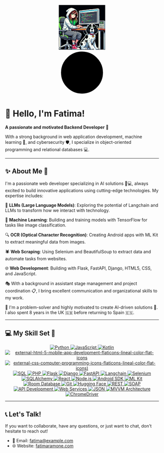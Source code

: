 <div align="center">
  <img src="https://github.com/FatimaRamone/fatimaramone/raw/main/images/avatar.png" align="center" style="width: 30%" />
</div>

<div align="center">
  <svg xmlns="http://www.w3.org/2000/svg" width="150" height="150" viewBox="0 0 24 24" fill="#000000" stroke="#000000" stroke-width="2" stroke-linecap="round" stroke-linejoin="round">
    <circle cx="12" cy="12" r="10"/>
    <path d="M12 8l4 4-4 4"/>
    <path d="M8 12h8"/>
  </svg>
</div>

# 👋 Hello, I'm Fatima! 
**A passionate and motivated Backend Developer** 🚀

With a strong background in web application development, machine learning 🤖, and cybersecurity 🛡️, I specialize in object-oriented programming and relational databases 💻.

---

## ✨ About Me 🌟
I'm a passionate web developer specializing in AI solutions 🧠💻, always excited to build innovative applications using cutting-edge technologies. My expertise includes:

💬 **LLMs (Large Language Models)**: Exploring the potential of Langchain and LLMs to transform how we interact with technology.

🤖 **Machine Learning**: Building and training models with TensorFlow for tasks like image classification.

🔍 **OCR (Optical Character Recognition)**: Creating Android apps with ML Kit to extract meaningful data from images.

🕷️ **Web Scraping**: Using Selenium and BeautifulSoup to extract data and automate tasks from websites.

🌐 **Web Development**: Building with Flask, FastAPI, Django, HTML5, CSS, and JavaScript.

🎭 With a background in assistant stage management and project coordination 📋, I bring excellent communication and organizational skills to my work.

🧩 I'm a problem-solver and highly motivated to create AI-driven solutions 🚀. I also spent 8 years in the UK 🇬🇧 before returning to Spain 🇪🇸.

---

## 💻 My Skill Set 🥏

<div align="center" class="icon-container">
  <!-- PowerShell -->
  <a href="https://www.python.org/" target="_blank" title="Python">
    <img src="https://img.icons8.com/clouds/100/python.png" alt="Python" />  
  </a>

  <!-- JavaScript -->
  <a href="https://developer.mozilla.org/en-US/docs/Web/JavaScript" target="_blank" title="JavaScript">
    <img src="https://img.icons8.com/dusk/64/javascript.png" alt="JavaScript" />
  </a>

  <!-- Kotlin -->
  <a href="https://kotlinlang.org/" target="_blank" title="Kotlin">
    <img src="https://img.icons8.com/nolan/64/kotlin.png" alt="Kotlin" />
  </a>

  <!-- HTML5 -->
  <a href="https://developer.mozilla.org/en-US/docs/Web/HTML" target="_blank" title="HTML5">
    <img src="https://img.icons8.com/external-flaticons-lineal-color-flat-icons/64/external-html-5-mobile-app-development-flaticons-lineal-color-flat-icons.png" alt="external-html-5-mobile-app-development-flaticons-lineal-color-flat-icons" alt="HTML5" />
    
  </a>

  <!-- CSS -->
  <a href="https://developer.mozilla.org/en-US/docs/Web/CSS" target="_blank" title="CSS">
    <img src="https://img.icons8.com/external-flaticons-lineal-color-flat-icons/64/external-css-computer-programming-icons-flaticons-lineal-color-flat-icons.png" alt="external-css-computer-programming-icons-flaticons-lineal-color-flat-icons)" alt="CSS" />

    
  </a>

  <!-- SQL -->
  <a href="https://www.sql.org/" target="_blank" title="SQL">
    <img src="https://img.icons8.com/ios/50/000000/database.png" alt="SQL" />
  </a>

  <!-- PHP -->
  <a href="https://www.php.net/" target="_blank" title="PHP">
    <img src="https://img.icons8.com/ios/50/000000/php.png" alt="PHP" />
  </a>

  <!-- Flask -->
  <a href="https://flask.palletsprojects.com/" target="_blank" title="Flask">
    <img src="https://img.icons8.com/ios/50/000000/flask.png" alt="Flask" />
  </a>

  <!-- Django -->
  <a href="https://www.djangoproject.com/" target="_blank" title="Django">
    <img src="https://img.icons8.com/ios/50/000000/django.png" alt="Django" />
  </a>

  <!-- FastAPI -->
  <a href="https://fastapi.tiangolo.com/" target="_blank" title="FastAPI">
    <img src="https://img.icons8.com/ios/50/000000/fastapi.png" alt="FastAPI" />
  </a>

  <!-- Langchain -->
  <a href="https://www.langchain.com/" target="_blank" title="Langchain">
    <img src="https://img.icons8.com/ios/50/000000/language.png" alt="Langchain" />
  </a>

  <!-- Selenium -->
  <a href="https://www.selenium.dev/" target="_blank" title="Selenium">
    <img src="https://img.icons8.com/ios/50/000000/selenium.png" alt="Selenium" />
  </a>

  <!-- SQLAlchemy -->
  <a href="https://www.sqlalchemy.org/" target="_blank" title="SQLAlchemy">
    <img src="https://img.icons8.com/ios/50/000000/sqlalchemy.png" alt="SQLAlchemy" />
  </a>

  <!-- React -->
  <a href="https://reactjs.org/" target="_blank" title="React">
    <img src="https://img.icons8.com/ios/50/000000/react.png" alt="React" />
  </a>

  <!-- Node.js -->
  <a href="https://nodejs.org/" target="_blank" title="Node.js">
    <img src="https://img.icons8.com/ios/50/000000/nodejs.png" alt="Node.js" />
  </a>

  <!-- Android SDK -->
  <a href="https://developer.android.com/studio" target="_blank" title="Android SDK">
    <img src="https://img.icons8.com/ios/50/000000/android.png" alt="Android SDK" />
  </a>

  <!-- ML Kit -->
  <a href="https://developers.google.com/ml-kit" target="_blank" title="ML Kit">
    <img src="https://img.icons8.com/ios/50/000000/machine-learning.png" alt="ML Kit" />
  </a>

  <!-- Room Database -->
  <a href="https://developer.android.com/training/data-storage/room" target="_blank" title="Room Database">
    <img src="https://img.icons8.com/ios/50/000000/database.png" alt="Room Database" />
  </a>

  <!-- Git -->
  <a href="https://git-scm.com/" target="_blank" title="Git">
    <img src="https://img.icons8.com/ios/50/000000/git.png" alt="Git" />
  </a>

  <!-- Hugging Face -->
  <a href="https://huggingface.co/" target="_blank" title="Hugging Face">
    <img src="https://img.icons8.com/ios/50/000000/hugging-face.png" alt="Hugging Face" />
  </a>

  <!-- REST -->
  <a href="https://restfulapi.net/" target="_blank" title="REST">
    <img src="https://img.icons8.com/ios/50/000000/api.png" alt="REST" />
  </a>

  <!-- SOAP -->
  <a href="https://www.w3.org/TR/soap/" target="_blank" title="SOAP">
    <img src="https://img.icons8.com/ios/50/000000/soap.png" alt="SOAP" />
  </a>

  <!-- API Development -->
  <a href="https://swagger.io/" target="_blank" title="API Development">
    <img src="https://img.icons8.com/ios/50/000000/api.png" alt="API Development" />
  </a>

  <!-- Web Services -->
  <a href="https://www.w3.org/TR/wsdl/" target="_blank" title="Web Services">
    <img src="https://img.icons8.com/ios/50/000000/web.png" alt="Web Services" />
  </a>

  <!-- JSON -->
  <a href="https://www.json.org/json-en.html" target="_blank" title="JSON">
    <img src="https://img.icons8.com/ios/50/000000/json.png" alt="JSON" />
  </a>

  <!-- MVVM Architecture -->
  <a href="https://developer.android.com/guide/topics/architecture/app-architecture" target="_blank" title="MVVM Architecture">
    <img src="https://img.icons8.com/ios/50/000000/architecture.png" alt="MVVM Architecture" />
  </a>

  <!-- ChromeDriver -->
  <a href="https://sites.google.com/a/chromium.org/chromedriver/" target="_blank" title="ChromeDriver">
    <img src="https://img.icons8.com/ios/50/000000/google-chrome.png" alt="ChromeDriver" />
  </a>
</div>

---

## 📞 Let's Talk!
If you want to collaborate, have any questions, or just want to chat, don't hesitate to reach out!

- 📧 Email: fatima@example.com
- 🌐 Website: [fatimaramone.com](http://www.fatimaramone.com)
